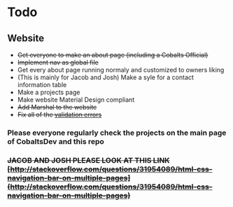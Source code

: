 # Todo  
   ## Website  
       
   - ~~Get everyone to make an about page (including a Cobalts Official)~~
   - ~~Implement nav as global file~~
   - Get every about page running normaly and customized to owners liking 
   - (This is mainly for Jacob and Josh) Make a syle for a contact information table  
   - Make a projects page  
   - Make website Material Design compliant
   - ~~Add Marshal to the website~~
   - ~~Fix all of the [validation errors](https://validator.w3.org/nu/?doc=https%3A%2F%2Fcobaltsdev.github.io%2F)~~
   
   
### Please everyone regularly check the projects on the main page of CobaltsDev and this repo 
 
### ~~JACOB AND JOSH PLEASE LOOK AT THIS LINK [http://stackoverflow.com/questions/31954089/html-css-navigation-bar-on-multiple-pages](http://stackoverflow.com/questions/31954089/html-css-navigation-bar-on-multiple-pages)~~
